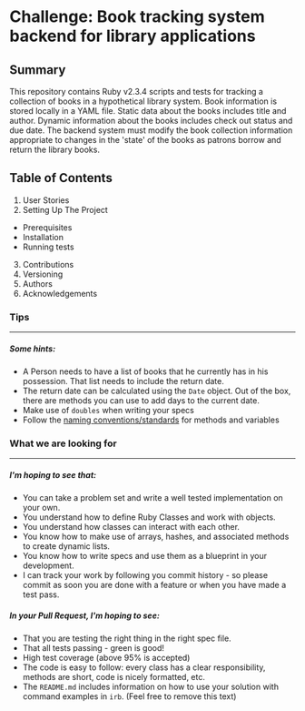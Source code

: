 # Challenge: Book tracking system backend for library applications

## Summary
This repository contains Ruby v2.3.4 scripts and tests for tracking a collection of books in a hypothetical library system.  Book information is stored locally  in a YAML file.  Static data about the books includes title and author.  Dynamic information about the books includes check out status and due date.  The backend system must modify the book collection information appropriate to changes in the 'state' of the books as patrons borrow and return the library books.

## Table of Contents
1. User Stories
2. Setting Up The Project
* Prerequisites 
* Installation 
* Running tests
3. Contributions
4. Versioning
5. Authors
6. Acknowledgements














### Tips
----

##### Some hints:
  * A Person needs to have a list of books that he currently has in his possession. That list needs to include the return date.
  * The return date can be calculated using the `Date` object. Out of the box, there are methods you can use to add days to the current date.
  * Make use of `doubles` when writing your specs
  * Follow the [naming conventions/standards](https://craftacademy.gitbooks.io/coding-as-a-craft/content/extras/naming_standards.html) for methods and variables

### What we are looking for
----
##### I'm hoping to see that:
* You can take a problem set and write a well tested implementation on your own.
* You understand how to define Ruby Classes and work with objects.
* You understand how classes can interact with each other.
* You know how to make use of arrays, hashes, and associated methods to create dynamic lists.
* You know how to write specs and use them as a blueprint in your development.
* I can track your work by following you commit history - so please commit as soon you are done with a feature or when you have made a test pass.

##### In your Pull Request, I'm hoping to see:
* That you are testing the right thing in the right spec file.
* That all tests passing - green is good!
* High test coverage (above 95% is accepted)
* The code is easy to follow: every class has a clear responsibility, methods are short, code is nicely formatted, etc.
* The `README.md` includes information on how to use your solution with command examples in `irb`. (Feel free to remove this text)

